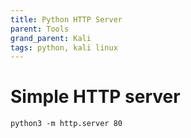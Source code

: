 ```yaml
---
title: Python HTTP Server
parent: Tools
grand_parent: Kali
tags: python, kali linux
---
```


# Simple HTTP server
```
python3 -m http.server 80
```
